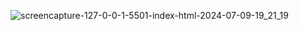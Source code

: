 ![screencapture-127-0-0-1-5501-index-html-2024-07-09-19_21_19](https://github.com/jankipatel5024/fruit-web/assets/171233188/f741c10e-e156-496b-b5cd-a4bfce89535b)
